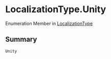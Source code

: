 # LocalizationType.Unity

Enumeration Member in [LocalizationType](/api/csharp/yarn.unity.localizationtype.md)

## Summary



```csharp
Unity
```

